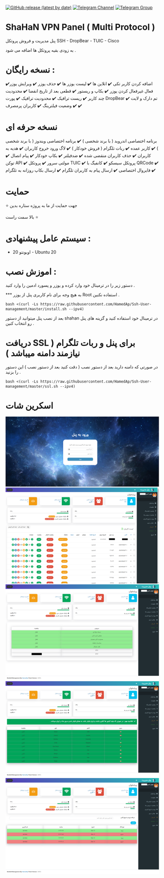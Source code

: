  [![GitHub release (latest by date)](https://img.shields.io/github/v/release/HamedAp/Ssh-User-management)](https://github.com/HamedAp/Ssh-User-management/releases/latest) 
[![Telegram Channel](https://img.shields.io/endpoint?label=Channel&style=flat-square&url=https%3A%2F%2Ftg.sumanjay.workers.dev%2FShaHaNPanel&color=blue)](https://t.me/ShaHaNPanel)
[![Telegram Group](https://img.shields.io/endpoint?color=neon&label=Support%20Group&style=flat-square&url=https%3A%2F%2Ftg.sumanjay.workers.dev%2Fshahanpanel_gp)](https://t.me/shahanpanel_gp)

  
# ShaHaN VPN Panel ( Multi Protocol )

پنل مدیریت و فروش پروتکل SSH - DropBear - TUIC - Cisco

به زودی بقیه پروتکل ها اضافه می شود .


# نسخه رایگان :

اضافه کردن کاربر تکی ✔️
انلاین ها ✔️
لیست یوزر ها ✔️
حذف یوزر ✔️
ویرایش یوزر✔️
فعال غیرفعال کردن یوزر ✔️
بکاپ و ریستور ✔️
قطعی بعد از تاریخ انقضا ✔️
محدودیت چند کاربر ✔️
ریست ترافیک ✔️
محدودیت ترافیک ✔️
پورت DropBear ✔️
تم دارک و لایت ✔️
وضعیت فیلترینگ ✔️
کاربران پرمصرف ✔️




# نسخه حرفه ای 

برنامه اختصاصی اندروید ( با برند شخصی ) ✔️
برنامه اختصاصی ویندوز ( با برند شخصی ) ✔️
کاربر عمده ✔️
ربات تلگرام ( فروش خودکار ) ✔️
لاگ ورود خروج کاربران ✔️
هدیه به کاربران ✔️
حذف کاربران منقضی شده ✔️
ضدفیلتر ✔️
بکاپ خودکار ✔️
پیام اتصال ✔️
توکن API ✔️
مولتی سرور ✔️
پروتکل TUIC ✔️
پروتکل سیسکو ✔️
کانفیگ با QRCode ✔️
فایروال اختصاصی ✔️
ارسال پیام به کاربران تلگرام ✔️
ارسال بکاپ روزانه به تلگرام ✔️






 # حمایت 
 
  ⭐️ جهت حمایت از ما به پروژه ستاره بدین

بالا سمت راست ⭐️

# سیستم عامل پیشنهادی : 

- اوبونتو 20 - Ubuntu 20


 
# اموزش نصب :

دستور زیر را در ترمینال خود وارد کرده و یوزر و پسورد ادمین را وارد کنید .

*** به هیچ وجه برای نام کاربری پنل از یوزر Root استفاده نکنین .

````
bash <(curl -Ls https://raw.githubusercontent.com/HamedAp/Ssh-User-management/master/install.sh --ipv4)
````

بعد از نصب پنل میتوانید از دستور shahan در ترمینال خود استفاده کنید و گزینه های پنل رو انتخاب کنین . 






# دریافت SSL برای پنل و ربات تلگرام ( نیازمند دامنه میباشد ) 

در صورتی که دامنه دارید بعد از دستور نصب ( دقت کنید بعد از دستور نصب )  این دستور را بزنید .


````
bash <(curl -Ls https://raw.githubusercontent.com/HamedAp/Ssh-User-management/master/ssl.sh --ipv4)
````


# اسکرین شات
![](screenshot/login.png)
![](screenshot/index.png)
![](screenshot/status.png)
![](screenshot/filter.png)
![](screenshot/userlog.png)


